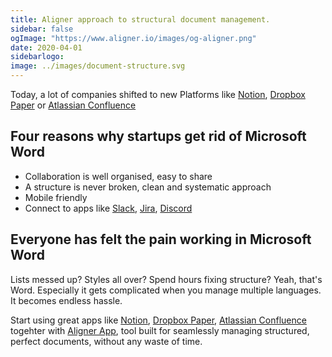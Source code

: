 ```yaml
---
title: Aligner approach to structural document management.
sidebar: false
ogImage: "https://www.aligner.io/images/og-aligner.png"
date: 2020-04-01
sidebarlogo: 
image: ../images/document-structure.svg
---
```


Today, a lot of companies shifted to new Platforms like [Notion](https://www.notion.so "Notion"), [Dropbox Paper](https://www.dropbox.com/paper "Dropbox Paper") or [Atlassian Confluence](https://www.atlassian.com/software/confluence "Atlassin Confluence")

## Four reasons why startups get rid of Microsoft Word
- Collaboration is well organised, easy to share
- A structure is never broken, clean and systematic approach
- Mobile friendly
- Connect to apps like [Slack](https://www.slack.com "Slack"), [Jira](https://www.slack.com "Jira"), [Discord](https://discordapp.com/ "Discord")

## Everyone has felt the pain working in Microsoft Word

Lists messed up? Styles all over? Spend hours fixing structure? Yeah, that's Word. Especially it gets complicated when you manage multiple languages. It becomes endless hassle.

Start using great apps like [Notion](https://www.notion.so "Notion"), [Dropbox Paper](https://www.dropbox.com/paper "Dropbox Paper"), [Atlassian Confluence](https://www.atlassian.com/software/confluence "Atlassin Confluence") togehter with [Aligner App](https://app.aligner.io "Aligner"), tool built for seamlessly managing structured, perfect documents, without any waste of time.